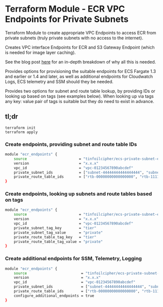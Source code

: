 # Terraform Module - ECR VPC Endpoints for Private Subnets

Terraform Module to create appropriate VPC Endpoints to access ECR from private subnets (truly private subnets with no access to the internet).

Creates VPC interface Endpoints for ECR and S3 Gateway Endpoint (which is needed for image layer caching).

See the blog post [here](https://www.tinfoilcipher.co.uk/2025/01/24/configuring-ecs-fargate-and-ecr-with-private-subnets/) for an in-depth breakdown of why all this is needed.

Provides options for provisioning the suitable endpoints for ECS Fargate 1.3 and earlier or 1.4 and later, as well as additional endpoints for Cloudwatch Logs, ECS telemetry and SSM should they be needed.

Provides two options for subnet and route table lookup, by providing IDs or looking up based on tags (see examples below). When looking up via tags any key: value pair of tags is suitable but they do need to exist in advance.

## tl;dr

```
terraform init
terraform apply
```

### Create endpoints, providing subnet and route table IDs

```bash
module "ecr_endpoints" {
    source                        = "tinfoilcipher/ecs-private-subnet-endpoints/aws"
    version                       = "x.x.x"
    vpc_id                        = "vpc-01234567890abcdef"
    private_subnet_ids            = ["subnet-44444444444444444", "subnet-55555555555555555", "subnet-666666666666666666"]
    private_route_table_ids       = ["rtb-00000000000000000", "rtb-11111111111111111", "rtb-abcdef33333333333"]
}
```

### Create endpoints, looking up subnets and route tables based on tags

```bash
module "ecr_endpoints" {
    source                        = "tinfoilcipher/ecs-private-subnet-endpoints/aws"
    version                       = "x.x.x"
    vpc_id                        = "vpc-01234567890abcdef"
    private_subnet_tag_key        = "tier"
    private_subnet_tag_value      = "private"
    private_route_table_tag_key   = "tier"
    private_route_table_tag_value = "private"
}
```

### Create additional endpoints for SSM, Telemetry, Logging
```bash
module "ecr_endpoints" {
    source                         = "tinfoilcipher/ecs-private-subnet-endpoints/aws"
    version                        = "x.x.x"
    vpc_id                         = "vpc-01234567890abcdef"
    private_subnet_ids             = ["subnet-44444444444444444", "subnet-55555555555555555", "subnet-666666666666666666"]
    private_route_table_ids        = ["rtb-00000000000000000", "rtb-11111111111111111", "rtb-abcdef33333333333"]
    configure_additional_endpoints = true
}
```
